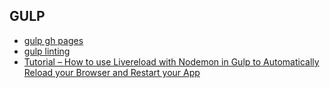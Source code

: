 ## GULP

* [gulp gh pages](gulpghpages.md)
* [gulp linting](gulplinting.md)
* [Tutorial – How to use Livereload with Nodemon in Gulp to Automatically Reload your Browser and Restart your App](http://jpsierens.com/tutorial-livereload-nodemon-gulp/)
